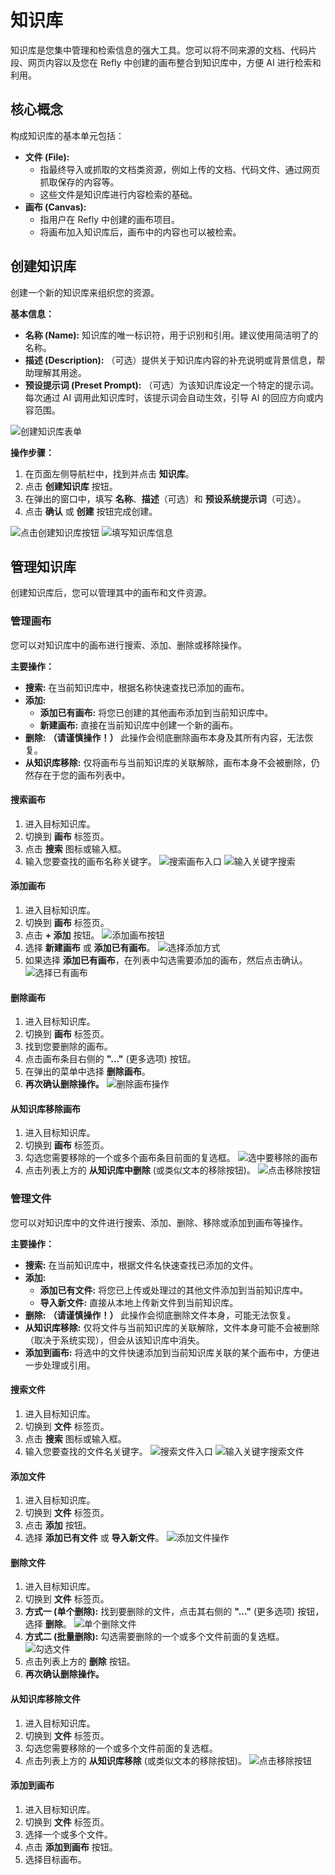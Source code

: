 # 知识库

知识库是您集中管理和检索信息的强大工具。您可以将不同来源的文档、代码片段、网页内容以及您在 Refly 中创建的画布整合到知识库中，方便 AI 进行检索和利用。

## 核心概念

构成知识库的基本单元包括：

*   **文件 (File):**
    *   指最终导入或抓取的文档类资源，例如上传的文档、代码文件、通过网页抓取保存的内容等。
    *   这些文件是知识库进行内容检索的基础。
*   **画布 (Canvas):**
    *   指用户在 Refly 中创建的画布项目。
    *   将画布加入知识库后，画布中的内容也可以被检索。

## 创建知识库

创建一个新的知识库来组织您的资源。

**基本信息：**

*   **名称 (Name):** 知识库的唯一标识符，用于识别和引用。建议使用简洁明了的名称。
*   **描述 (Description):** （可选）提供关于知识库内容的补充说明或背景信息，帮助理解其用途。
*   **预设提示词 (Preset Prompt):** （可选）为该知识库设定一个特定的提示词。每次通过 AI 调用此知识库时，该提示词会自动生效，引导 AI 的回应方向或内容范围。

![创建知识库表单](/images/2025-04-26-23-33-50.png)

**操作步骤：**

1.  在页面左侧导航栏中，找到并点击 **知识库**。
2.  点击 **创建知识库** 按钮。
3.  在弹出的窗口中，填写 **名称**、**描述**（可选）和 **预设系统提示词**（可选）。
4.  点击 **确认** 或 **创建** 按钮完成创建。

![点击创建知识库按钮](/images/2025-04-26-23-34-00.png)
![填写知识库信息](/images/2025-04-26-23-34-09.png)

## 管理知识库

创建知识库后，您可以管理其中的画布和文件资源。

### 管理画布

您可以对知识库中的画布进行搜索、添加、删除或移除操作。

**主要操作：**

*   **搜索:** 在当前知识库中，根据名称快速查找已添加的画布。
*   **添加:**
    *   **添加已有画布:** 将您已创建的其他画布添加到当前知识库中。
    *   **新建画布:** 直接在当前知识库中创建一个新的画布。
*   **删除:** **（请谨慎操作！）** 此操作会彻底删除画布本身及其所有内容，无法恢复。
*   **从知识库移除:** 仅将画布与当前知识库的关联解除，画布本身不会被删除，仍然存在于您的画布列表中。


#### 搜索画布
1.  进入目标知识库。
2.  切换到 **画布** 标签页。
3.  点击 **搜索** 图标或输入框。
4.  输入您要查找的画布名称关键字。
![搜索画布入口](/images/2025-04-26-23-34-20.png)
![输入关键字搜索](/images/2025-04-26-23-34-28.png)

#### 添加画布
1.  进入目标知识库。
2.  切换到 **画布** 标签页。
3.  点击 **+ 添加** 按钮。
![添加画布按钮](/images/2025-04-26-23-34-37.png)
4.  选择 **新建画布** 或 **添加已有画布**。
![选择添加方式](/images/2025-04-26-23-34-50.png)
5.  如果选择 **添加已有画布**，在列表中勾选需要添加的画布，然后点击确认。
![选择已有画布](/images/2025-04-26-23-34-59.png)

#### 删除画布
1.  进入目标知识库。
2.  切换到 **画布** 标签页。
3.  找到您要删除的画布。
4.  点击画布条目右侧的 **"..."** (更多选项) 按钮。
5.  在弹出的菜单中选择 **删除画布**。
6.  **再次确认删除操作。**
![删除画布操作](/images/2025-04-26-23-35-07.png)

#### 从知识库移除画布
1.  进入目标知识库。
2.  切换到 **画布** 标签页。
3.  勾选您需要移除的一个或多个画布条目前面的复选框。
![选中要移除的画布](/images/2025-04-26-23-35-17.png)
4.  点击列表上方的 **从知识库中删除** (或类似文本的移除按钮)。
![点击移除按钮](/images/2025-04-26-23-35-28.png)

### 管理文件

您可以对知识库中的文件进行搜索、添加、删除、移除或添加到画布等操作。

**主要操作：**

*   **搜索:** 在当前知识库中，根据文件名快速查找已添加的文件。
*   **添加:**
    *   **添加已有文件:** 将您已上传或处理过的其他文件添加到当前知识库中。
    *   **导入新文件:** 直接从本地上传新文件到当前知识库。
*   **删除:** **（请谨慎操作！）** 此操作会彻底删除文件本身，可能无法恢复。
*   **从知识库移除:** 仅将文件与当前知识库的关联解除，文件本身可能不会被删除（取决于系统实现），但会从该知识库中消失。
*   **添加到画布:** 将选中的文件快速添加到当前知识库关联的某个画布中，方便进一步处理或引用。


#### 搜索文件
1.  进入目标知识库。
2.  切换到 **文件** 标签页。
3.  点击 **搜索** 图标或输入框。
4.  输入您要查找的文件名关键字。
![搜索文件入口](/images/2025-04-26-23-35-36.png)
![输入关键字搜索文件](/images/2025-04-26-23-35-46.png)

#### 添加文件
1.  进入目标知识库。
2.  切换到 **文件** 标签页。
3.  点击 **添加** 按钮。
4.  选择 **添加已有文件** 或 **导入新文件**。
![添加文件操作](/images/2025-04-26-23-36-01.png)

#### 删除文件
1.  进入目标知识库。
2.  切换到 **文件** 标签页。
3.  **方式一 (单个删除):** 找到要删除的文件，点击其右侧的 **"..."** (更多选项) 按钮，选择 **删除**。
![单个删除文件](/images/2025-04-26-23-36-20.png)
4.  **方式二 (批量删除):** 勾选需要删除的一个或多个文件前面的复选框。
![勾选文件](/images/2025-04-26-23-36-29.png)
5.  点击列表上方的 **删除** 按钮。
6.  **再次确认删除操作。**

#### 从知识库移除文件
1.  进入目标知识库。
2.  切换到 **文件** 标签页。
3.  勾选您需要移除的一个或多个文件前面的复选框。
4.  点击列表上方的 **从知识库移除** (或类似文本的移除按钮)。
![点击移除按钮](/images/2025-04-26-23-36-38.png)

#### 添加到画布
1.  进入目标知识库。
2.  切换到 **文件** 标签页。
3.  选择一个或多个文件。
4.  点击 **添加到画布** 按钮。
5.  选择目标画布。